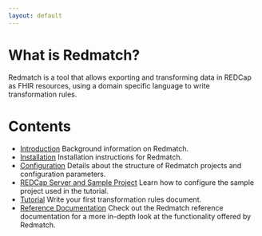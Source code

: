```yaml
---
layout: default
---
```


# What is Redmatch?

Redmatch is a tool that allows exporting and transforming data in REDCap as FHIR resources, using a domain specific language to write transformation rules.

# Contents

 - [Introduction](./introduction.html) Background information on Redmatch.
 - [Installation](./installation.html) Installation instructions for Redmatch.
 - [Configuration](./configuration.html) Details about the structure of Redmatch projects and configuration parameters.
 - [REDCap Server and Sample Project](./redcap.html) Learn how to configure the sample project used in the tutorial.
 - [Tutorial](./tutorial.html) Write your first transformation rules document.
 - [Reference Documentation](./reference.html) Check out the Redmatch reference documentation for a more in-depth look at the functionality offered by Redmatch.
